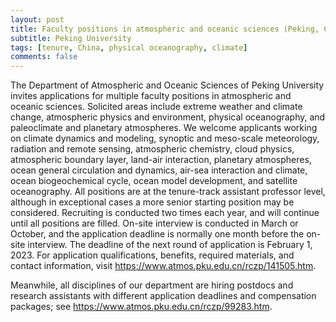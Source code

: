 ```yaml
---
layout: post
title: Faculty positions in atmospheric and oceanic sciences (Peking, China)
subtitle: Peking University
tags: [tenure, China, physical oceanography, climate]
comments: false
---
```

The Department of Atmospheric and Oceanic Sciences of Peking University invites applications for multiple faculty positions in atmospheric and oceanic sciences. Solicited areas include extreme weather and climate change, atmospheric physics and environment, physical oceanography, and paleoclimate and planetary atmospheres. We welcome applicants working on climate dynamics and modeling, synoptic and meso-scale meteorology, radiation and remote sensing, atmospheric chemistry, cloud physics, atmospheric boundary layer, land-air interaction, planetary atmospheres, ocean general circulation and dynamics, air-sea interaction and climate, ocean biogeochemical cycle, ocean model development, and satellite oceanography. All positions are at the tenure-track assistant professor level, although in exceptional cases a more senior starting position may be considered. Recruiting is conducted two times each year, and will continue until all positions are filled. On-site interview is conducted in March or October, and the application deadline is normally one month before the on-site interview. The deadline of the next round of application is February 1, 2023. For application qualifications, benefits, required materials, and contact information, visit https://www.atmos.pku.edu.cn/rczp/141505.htm.

Meanwhile, all disciplines of our department are hiring postdocs and research assistants with different application deadlines and compensation packages; see https://www.atmos.pku.edu.cn/rczp/99283.htm.
